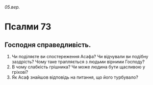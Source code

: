 
_05.вер._

# Псалми 73

## Господня справедливість.
1. Чи поділяєте ви спостереження Асафа? Чи відчували ви подібну заздрість? Чому таке трапляється з людьми вірними Господу?
2. В чому слабкість грішника? Чи може людина бути щасливою у гріхові?
3. Як Асаф знайшов відповідь на питання, що його турбувало?
